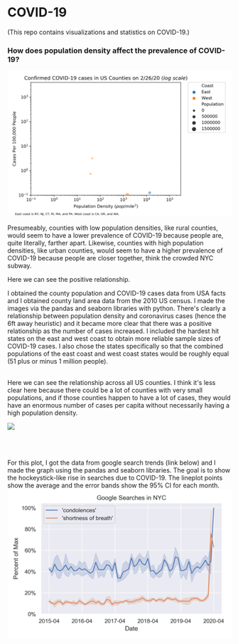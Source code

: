 # COVID-19
(This repo contains visualizations and statistics on COVID-19.)

### How does population density affect the prevalence of COVID-19? 

![](coast_size.gif)

Presumeably, counties with low population densities, like rural counties, would seem to have a lower prevalence of COVID-19 because people are, quite literally, farther apart. Likewise, counties with high population densities, like urban counties, would seem to have a higher prevalence of COVID-19 because people are closer together, think the crowded NYC subway. 

Here we can see the positive relationship.

I obtained the county population and COVID-19 cases data from USA facts and I obtained county land area data from the 2010 US census. I made the images via the pandas and seaborn libraries with python. There's clearly a relationship between population density and coronavirus cases (hence the 6ft away heuristic) and it became more clear that there was a positive relationship as the number of cases increased. I included the hardest hit states on the east and west coast to obtain more reliable sample sizes of COVID-19 cases. I also chose the states specifically so that the combined populations of the east coast and west coast states would be roughly equal (51 plus or minus 1 million people). 
<br>
<br>

Here we can see the relationship across all US counties. I think it's less clear here because there could be a lot of counties with very small populations, and if those counties happen to have a lot of cases, they would have an enormous number of cases per capita without necessarily having a high population density. 

![](all_size.gif)

<br>
<br>

For this plot, I got the data from google search trends (link below) and I made the graph using the pandas and seaborn libraries. The goal is to show the hockeystick-like rise in searches due to COVID-19. The lineplot points show the average and the error bands show the 95% CI for each month.
![](covid1.png)
